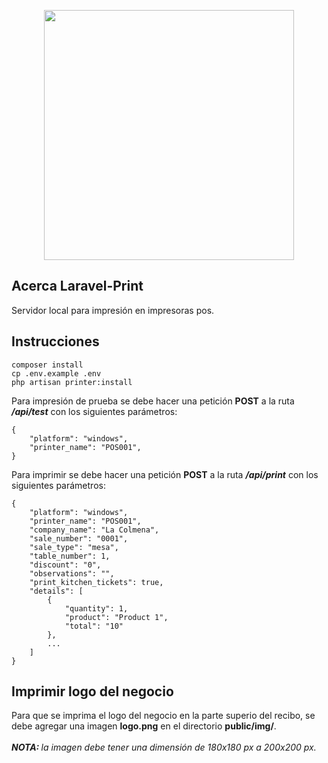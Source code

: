 <p align="center"><a href="https://laravel.com" target="_blank"><img src="https://raw.githubusercontent.com/laravel/art/master/logo-lockup/5%20SVG/2%20CMYK/1%20Full%20Color/laravel-logolockup-cmyk-red.svg" width="400"></a></p>

## Acerca Laravel-Print

Servidor local para impresión en impresoras pos.

## Instrucciones

```
composer install
cp .env.example .env
php artisan printer:install
```

Para impresión de prueba se debe hacer una petición <b>POST</b> a la ruta <i><b>/api/test</b></i> con los siguientes parámetros:

```
{
    "platform": "windows",
    "printer_name": "POS001",
}
```

Para imprimir se debe hacer una petición <b>POST</b> a la ruta <i><b>/api/print</b></i> con los siguientes parámetros:

```
{
    "platform": "windows",
    "printer_name": "POS001",
    "company_name": "La Colmena",
    "sale_number": "0001",
    "sale_type": "mesa",
    "table_number": 1,
    "discount": "0",
    "observations": "",
    "print_kitchen_tickets": true,
    "details": [
        {
            "quantity": 1,
            "product": "Product 1",
            "total": "10"
        },
        ...
    ]
}
```

## Imprimir logo del negocio
Para que se imprima el logo del negocio en la parte superio del recibo, se debe agregar una imagen <b>logo.png</b> en el directorio <b>public/img/</b>.
<br><br>
<i><b>NOTA: </b> la imagen debe tener una dimensión de 180x180 px a 200x200 px.</i>